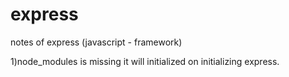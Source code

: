# express
notes of express (javascript  - framework)


1)node_modules is missing it will initialized on initializing express.
